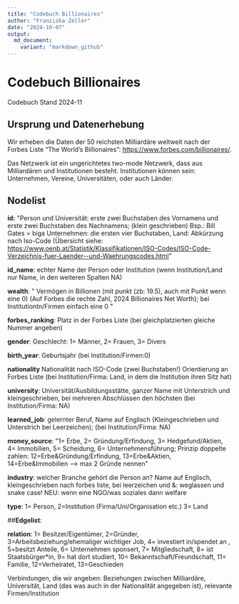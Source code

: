 ```yaml
---
title: "Codebuch Billionaires"
author: "Franziska Zeller"
date: "2024-10-07"
output:
  md_document:
    variant: "markdown_github"
---
```


# Codebuch Billionaires

Codebuch Stand 2024-11

## **Ursprung und Datenerhebung**

Wir erheben die Daten der 50 reichsten Milliardäre weltweit nach der Forbes Liste “The World’s Billionaires”: <https://www.forbes.com/billionaires/>.

Das Netzwerk ist ein ungerichtetes two-mode Netzwerk, dass aus Milliardären und Institutionen besteht. Institutionen können sein: Unternehmen, Vereine, Universitäten, oder auch Länder.

## **Nodelist**

**id:** "Person und Universität: erste zwei Buchstaben des Vornamens und erste zwei Buchstaben des Nachnamens; (klein geschrieben) Bsp.: Bill Gates = biga Unternehmen: die ersten vier Buchstaben, Land: Abkürzung nach Iso-Code (Übersicht siehe: <https://www.oenb.at/Statistik/Klassifikationen/ISO-Codes/ISO-Code-Verzeichnis-fuer-Laender--und-Waehrungscodes.html>"

**id_name**: echter Name der Person oder Institution (wenn Institution/Land nur Name, in den weiteren Spalten NA) 

**wealth**: " Vermögen in Billionen (mit punkt (zb: 19.5), auch mit Punkt wenn eine 0) (Auf Forbes die rechte Zahl, 2024 Billionaires Net Worth); bei Institutiontn/Firmen einfach eine 0 " 

**forbes_ranking**: Platz in der Forbes Liste (bei gleichplatzierten gleiche Nummer angeben) 

**gender**: Geschlecht: 1= Männer, 2= Frauen, 3= Divers 

**birth_year**: Geburtsjahr (bei Institution/Firmen:0) 

**nationality** Nationalität nach ISO-Code (zwei Buchstaben!) Orientierung an Forbes Liste (bei Institution/Firma: Land, in dem die Institution ihren Sitz hat)

**university**: Universität/Ausbildungsstätte, ganzer Name mit Unterstrich und kleingeschrieben, bei mehreren Abschlüssen den höchsten (bei Institution/Firma: NA)

**learned_job**: gelernter Beruf, Name auf Englisch (Kleingeschrieben und Unterstrich bei Leerzeichen); (bei Institution/Firma: NA)

**money_source**: "1= Erbe, 2= Gründung/Erfindung, 3= Hedgefund/Aktien, 4= Immobilien, 5= Scheidung, 6= Unternehmensführung; Prinzip doppelte zahlen: 12=Erbe&Gründung/Erfindung, 13=Erbe&Aktien, 14=Erbe&Immobilien --\> max 2 Gründe nennen"

**industry**: welcher Branche gehört die Person an? Name auf Englisch, kleingeschrieben nach forbes liste, bei leerzeichen und &: weglassen und snake case! NEU: wenn eine NGO/was soziales dann welfare

**type**: 1= Person, 2=Institution (Firma/Uni/Organisation etc.) 3= Land

\##**Edgelist**:

**relation**: 1= Besitzer/Eigentümer, 2=Gründer, 3=Arbeitsbeziehung/ehemaliger wichtiger Job, 4= investiert in/spendet an , 5=besitzt Anteile, 6= Unternehmen sponsert, 7= Mitgliedschaft, 8= ist Staatsbürger\*in, 9= hat dort studiert, 10= Bekanntschaft/Freundschaft, 11= Familie, 12=Verheiratet, 13=Geschieden

Verbindungen, die wir angeben: Beziehungen zwischen Milliardäre, Universität, Land (das was auch in der Nationalität angegeben ist), relevante Firmen/Institution

